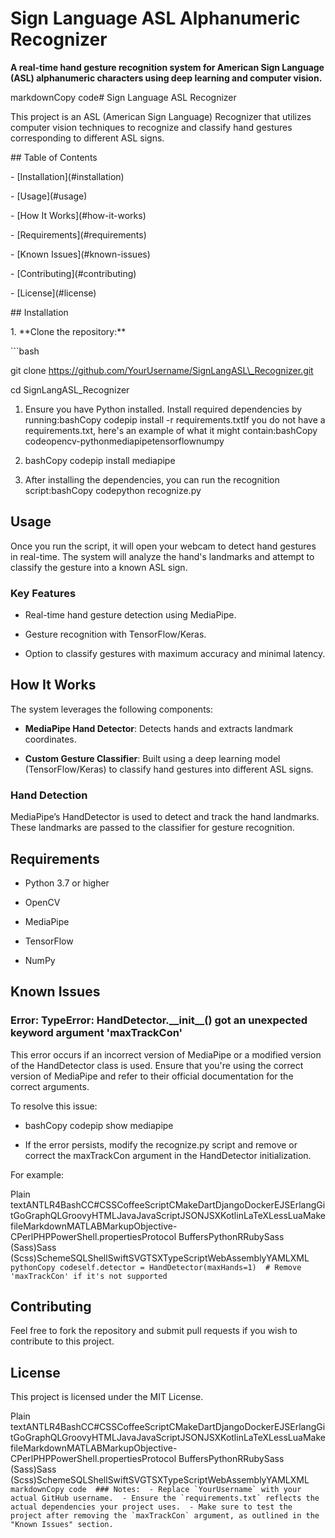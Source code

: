 **Sign Language ASL Alphanumeric Recognizer**
=============================================

**A real-time hand gesture recognition system for American Sign Language (ASL) alphanumeric characters using deep learning and computer vision.**

markdownCopy code# Sign Language ASL Recognizer

This project is an ASL (American Sign Language) Recognizer that utilizes computer vision techniques to recognize and classify hand gestures corresponding to different ASL signs.

\## Table of Contents

\- \[Installation\](#installation)

\- \[Usage\](#usage)

\- \[How It Works\](#how-it-works)

\- \[Requirements\](#requirements)

\- \[Known Issues\](#known-issues)

\- \[Contributing\](#contributing)

\- \[License\](#license)

\## Installation

1\. \*\*Clone the repository:\*\*

\`\`\`bash

git clone https://github.com/YourUsername/SignLangASL\_Recognizer.git

cd SignLangASL\_Recognizer

1.  Ensure you have Python installed. Install required dependencies by running:bashCopy codepip install -r requirements.txtIf you do not have a requirements.txt, here's an example of what it might contain:bashCopy codeopencv-pythonmediapipetensorflownumpy
    
2.  bashCopy codepip install mediapipe
    
3.  After installing the dependencies, you can run the recognition script:bashCopy codepython recognize.py
    

Usage
-----

Once you run the script, it will open your webcam to detect hand gestures in real-time. The system will analyze the hand's landmarks and attempt to classify the gesture into a known ASL sign.

### Key Features

*   Real-time hand gesture detection using MediaPipe.
    
*   Gesture recognition with TensorFlow/Keras.
    
*   Option to classify gestures with maximum accuracy and minimal latency.
    

How It Works
------------

The system leverages the following components:

*   **MediaPipe Hand Detector**: Detects hands and extracts landmark coordinates.
    
*   **Custom Gesture Classifier**: Built using a deep learning model (TensorFlow/Keras) to classify hand gestures into different ASL signs.
    

### Hand Detection

MediaPipe’s HandDetector is used to detect and track the hand landmarks. These landmarks are passed to the classifier for gesture recognition.

Requirements
------------

*   Python 3.7 or higher
    
*   OpenCV
    
*   MediaPipe
    
*   TensorFlow
    
*   NumPy
    

Known Issues
------------

### Error: TypeError: HandDetector.\_\_init\_\_() got an unexpected keyword argument 'maxTrackCon'

This error occurs if an incorrect version of MediaPipe or a modified version of the HandDetector class is used. Ensure that you're using the correct version of MediaPipe and refer to their official documentation for the correct arguments.

To resolve this issue:

*   bashCopy codepip show mediapipe
    
*   If the error persists, modify the recognize.py script and remove or correct the maxTrackCon argument in the HandDetector initialization.
    

For example:

Plain textANTLR4BashCC#CSSCoffeeScriptCMakeDartDjangoDockerEJSErlangGitGoGraphQLGroovyHTMLJavaJavaScriptJSONJSXKotlinLaTeXLessLuaMakefileMarkdownMATLABMarkupObjective-CPerlPHPPowerShell.propertiesProtocol BuffersPythonRRubySass (Sass)Sass (Scss)SchemeSQLShellSwiftSVGTSXTypeScriptWebAssemblyYAMLXML`   pythonCopy codeself.detector = HandDetector(maxHands=1)  # Remove 'maxTrackCon' if it's not supported   `

Contributing
------------

Feel free to fork the repository and submit pull requests if you wish to contribute to this project.

License
-------

This project is licensed under the MIT License.

Plain textANTLR4BashCC#CSSCoffeeScriptCMakeDartDjangoDockerEJSErlangGitGoGraphQLGroovyHTMLJavaJavaScriptJSONJSXKotlinLaTeXLessLuaMakefileMarkdownMATLABMarkupObjective-CPerlPHPPowerShell.propertiesProtocol BuffersPythonRRubySass (Sass)Sass (Scss)SchemeSQLShellSwiftSVGTSXTypeScriptWebAssemblyYAMLXML``   markdownCopy code  ### Notes:  - Replace `YourUsername` with your actual GitHub username.  - Ensure the `requirements.txt` reflects the actual dependencies your project uses.  - Make sure to test the project after removing the `maxTrackCon` argument, as outlined in the "Known Issues" section.   ``